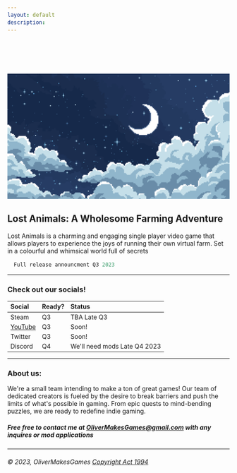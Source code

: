 ```yaml
---
layout: default
description:   
---
```


#  

![Banner](/assets/img/BG.png)

## Lost Animals: A Wholesome Farming Adventure

  Lost Animals is a charming and engaging single player video game that allows players to experience the joys of running their own virtual farm. Set in a colourful and whimsical world full of secrets

```js
  Full release announcment Q3 2023
```

* * * 
  
  
### Check out our socials!

| Social       | Ready?            | Status|
|:-------------|:------------------|:------|
| Steam        | Q3                | TBA Late Q3 |
| [YouTube](https://www.youtube.com/channel/UC0XdaCA-zPShdqIptghatgg)| Q3       |Soon!|
| Twitter      | Q3                |Soon!   |
| Discord      | Q4                |We'll need mods Late Q4 2023|


* * *

### About us:

We're a small team intending to make a ton of great games! Our team of dedicated creators is fueled by the desire to break barriers and push the limits of what's possible in gaming. From epic quests to mind-bending puzzles, we are ready to redefine indie gaming.

##### Free free to contact me at OliverMakesGames@gmail.com with any inquires or mod applications

* * * 

###### © 2023, OliverMakesGames     [Copyright Act 1994](https://www.iponz.govt.nz/assets/pdf/Copyright/prosecution-policy-guidelines-for-copyright-and-trade-marks.pdf)
